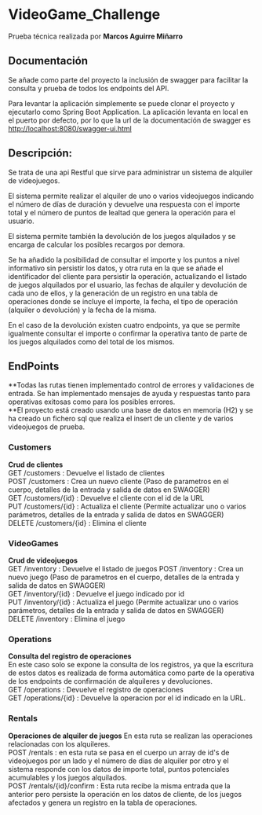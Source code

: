 # VideoGame_Challenge
Prueba técnica realizada por **Marcos Aguirre Miñarro** 

## Documentación
Se añade como parte del proyecto la inclusión de swagger para facilitar la consulta y prueba de todos los endpoints del API.

Para levantar la aplicación simplemente se puede clonar el proyecto y ejecutarlo como Spring Boot Application. La aplicación levanta en local en el puerto por defecto, por lo que la url de la documentación de swagger es <a href="http://localhost:8080/swagger-ui.html" target="_blank">http://localhost:8080/swagger-ui.html</a>



## Descripción: 
Se trata de una api Restful que sirve para administrar un sistema de alquiler de videojuegos.

El sistema permite realizar el alquiler de uno o varios videojuegos indicando el número de días de duración y devuelve una respuesta con el importe total y el número de puntos de lealtad que genera la operación para el usuario.

El sistema permite también la devolución de los juegos alquilados y se encarga de calcular los posibles recargos por demora.

Se ha añadido la posibilidad de consultar el importe y los puntos a nivel informativo sin persistir los datos, y otra ruta en la que se añade el identificador del cliente para persistir la operación, actualizando el listado de juegos alquilados por el usuario, las fechas de alquiler y devolución de cada uno de ellos, y la generación de un registro en una tabla de operaciones donde se incluye el importe, la fecha, el tipo de operación (alquiler o devolución) y la fecha de la misma.

En el caso de la devolución existen cuatro endpoints, ya que se permite igualmente consultar el importe o confirmar la operativa tanto de parte de los juegos alquilados como del total de los mismos. 

## EndPoints
**Todas las rutas tienen implementado control de errores y validaciones de entrada. Se han implementado mensajes de ayuda y respuestas tanto para operativas exitosas como para los posibles errores. <br>
**El proyecto está creado usando una base de datos en memoria (H2) y se ha creado un fichero sql que realiza el insert de un cliente y de varios videojuegos de prueba.
### Customers
**Crud de clientes** <br>
GET /customers : Devuelve el listado de clientes<br>
POST /customers : Crea un nuevo cliente (Paso de parametros en el cuerpo, detalles de la entrada y salida de datos en SWAGGER)<br>
GET /customers/{id} : Devuelve el cliente con el id de la URL<br>
PUT /customers/{id} : Actualiza el cliente (Permite actualizar uno o varios parámetros, detalles de la entrada y salida de datos en SWAGGER)<br>
DELETE /customers/{id} : Elimina el cliente<br>

### VideoGames
**Crud de videojuegos** <br>
GET /inventory : Devuelve el listado de juegos
POST /inventory : Crea un nuevo juego (Paso de parametros en el cuerpo, detalles de la entrada y salida de datos en SWAGGER)<br>
GET /inventory/{id} : Devuelve el juego indicado por id <br>
PUT /inventory/{id} : Actualiza el juego (Permite actualizar uno o varios parámetros, detalles de la entrada y salida de datos en SWAGGER)<br>
DELETE /inventory : Elimina el juego <br>

### Operations
**Consulta del registro de operaciones** <br>
En este caso solo se expone la consulta de los registros, ya que la escritura de estos datos es realizada de forma automática como parte de la operativa de los endpoints de confirmación de alquileres y devoluciones. <br>
GET /operations : Devuelve el registro de operaciones<br>
GET /operations/{id} : Devuelve la operacion por el id indicado en la URL. <br>

### Rentals
**Operaciones de alquiler de juegos**
En esta ruta se realizan las operaciones relacionadas con los alquileres.<br>
POST /rentals : en esta ruta se pasa en el cuerpo un array de id's de videojuegos por un lado y el número de días de alquiler por otro y el sistema responde con los datos de importe total, puntos potenciales acumulables y los juegos alquilados. <br>
POST /rentals/{id}/confirm : Esta ruta recibe la misma entrada que la anterior pero persiste la operación en los datos de cliente, de los juegos afectados y genera un registro en la tabla de operaciones. <br>


